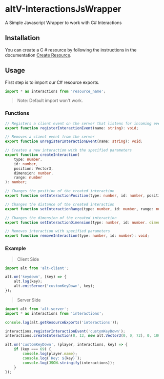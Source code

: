 # altV-InteractionsJsWrapper

A Simple Javascript Wrapper to work with C# Interactions

## Installation

You can create a C # resource by following the instructions in the documentation [Create Resource](https://fabianterhorst.github.io/coreclr-module/articles/create-resource.html).

## Usage

First step is to import our C# resource exports.

```javascript
import * as interactions from 'resource_name';
```

> Note: Default import won't work.

### Functions

```typescript
// Registers a client event on the server that listens for incoming events from the client itself
export function registerInteractionEvent(name: string): void;

// Removes a client event from the server
export function unregisterInteractionEvent(name: string): void;

// Creates a new interaction with the specified parameters
export function createInteraction(
	type: number,
	id: number,
	position: Vector3,
	dimension: number,
	range: number
): number;

// Changes the position of the created interaction
export function setInteractionPosition(type: number, id: number, position: Vector3): void;

// Changes the distance of the created interaction
export function setInteractionRange(type: number, id: number, range: number): void;

// Changes the dimension of the created interaction
export function setInteractionDimension(type: number, id: number. dimension: number): void;

// Removes interaction with specified parameters
export function removeInteraction(type: number, id: number): void;
```

### Example

> Client Side

```javascript
import alt from 'alt-client';

alt.on('keydown', (key) => {
	alt.log(key);
	alt.emitServer('customKeyDown', key);
});
```

> Server Side

```javascript
import alt from 'alt-server';
import * as interactions from 'interactions';

console.log(alt.getResourceExports('interactions'));

interactions.registerInteractionEvent('customKeyDown');
interactions.createInteraction(0, 12, new alt.Vector3(0, 0, 72), 0, 100);

alt.on('customKeyDown', (player, interactions, key) => {
	if (key === 69) {
		console.log(player.name);
		console.log(`Key: ${key}`);
		console.log(JSON.stringify(interactions));
	}
});
```
